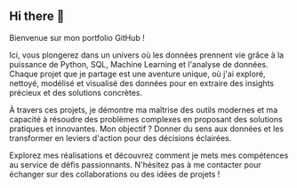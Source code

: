 ## Hi there 👋

<!--
**rouabahlahlal/rouabahlahlal** is a ✨ _special_ ✨ repository because its `README.md` (this file) appears on your GitHub profile.

Here are some ideas to get you started:

- 🔭 I’m currently working on ...
- 🌱 I’m currently learning ...
- 👯 I’m looking to collaborate on ...
- 🤔 I’m looking for help with ...
- 💬 Ask me about ...
- 📫 How to reach me: ...
- 😄 Pronouns: ...
- ⚡ Fun fact: ...
-->
Bienvenue sur mon portfolio GitHub !

Ici, vous plongerez dans un univers où les données prennent vie grâce à la puissance de Python, SQL, Machine Learning et l'analyse de données. Chaque projet que je partage est une aventure unique, où j'ai exploré, nettoyé, modélisé et visualisé des données pour en extraire des insights précieux et des solutions concrètes.

À travers ces projets, je démontre ma maîtrise des outils modernes et ma capacité à résoudre des problèmes complexes en proposant des solutions pratiques et innovantes. Mon objectif ? Donner du sens aux données et les transformer en leviers d'action pour des décisions éclairées.

Explorez mes réalisations et découvrez comment je mets mes compétences au service de défis passionnants. N'hésitez pas à me contacter pour échanger sur des collaborations ou des idées de projets !
